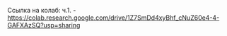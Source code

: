 Ссылка на колаб:
ч.1. - https://colab.research.google.com/drive/1Z7SmDd4xyBhf_cNuZ60e4-4-GAFXAzSQ?usp=sharing
